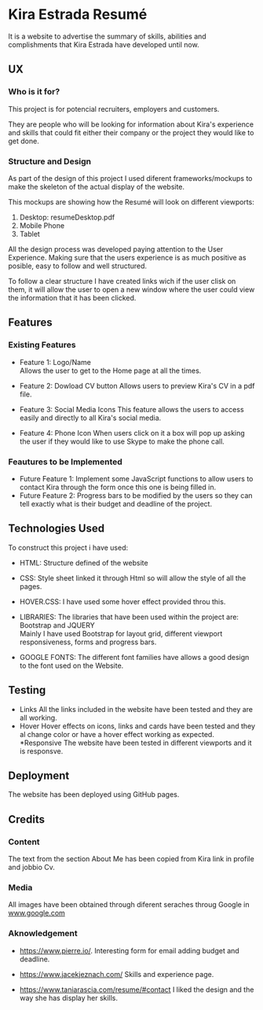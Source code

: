  # Kira Estrada Resumé
 
 It is a website to advertise the summary of skills, abilities and complishments that Kira Estrada have developed until now.
 
 ## UX
 
 ### Who is it for?
 
 This project is for potencial recruiters, employers and customers.
 
 They are people who will be looking for information about Kira's experience and skills that could fit either their company or the project they would like to  get done.
 
 ### Structure and Design
 
 As part of the design of this project I used diferent frameworks/mockups to make the skeleton of the actual display of the website.
 
 This mockups are showing how the Resumé will look on different viewports:
 
 1. Desktop:  resumeDesktop.pdf
 2. Mobile Phone
 3. Tablet

All the design process was developed paying attention to the User Experience.  Making sure that the users experience is as much positive as posible, easy to follow and well structured.

To follow a clear structure I have created links wich if the user clisk on them, it will allow the user to open a new window where the user could view the information that it has been clicked.


## Features

### Existing Features
* Feature 1: Logo/Name  
    Allows the user to get to the Home page at all the times.

* Feature 2: Dowload CV button
        Allows users to preview Kira's CV in a pdf file.

* Feature 3:  Social Media Icons
        This feature allows the users to access easily and directly to  all Kira's social media.

* Feature 4: Phone Icon
        When users click on it a box will pop up asking the user if they would like to use Skype to make the phone call.

### Feautures to be Implemented

* Future Feature 1: 
        Implement some JavaScript functions to allow users to contact Kira through the form once this one is being filled in.
* Future Feature 2:
       Progress bars to be modified by the users so they can tell exactly what is their budget and deadline of the project.
      

## Technologies Used

To construct this project i have used:

* HTML:
    Structure defined of the website
* CSS:
    Style sheet linked it through Html so will allow the style of all the pages.
* HOVER.CSS:
    I have used some hover effect provided throu this.
* LIBRARIES:
        The libraries that have been used within the project are: Bootstrap and JQUERY  
        Mainly I have used Bootstrap for layout grid, different viewport responsiveness, forms and progress bars.
        
* GOOGLE FONTS:
        The different font families have allows a good design to the font used on the Website.

## Testing

* Links
 All the links included in the website have been tested and they are all working.
* Hover
    Hover effects on icons, links and cards have been tested and they al change color or have a hover effect working as expected.
*Responsive
    The website have been tested in different viewports and it is responsve.

## Deployment

The website has been deployed using GitHub pages.

## Credits

### Content

The text from the section About Me has been copied from Kira link in profile and jobbio Cv.
  
### Media

All images have been obtained through diferent seraches throug Google in www.google.com

### Aknowledgement

* https://www.pierre.io/. Interesting form for email adding budget and deadline.

* https://www.jacekjeznach.com/ Skills and experience page.

* https://www.taniarascia.com/resume/#contact I liked the design and the way she has display her skills.

